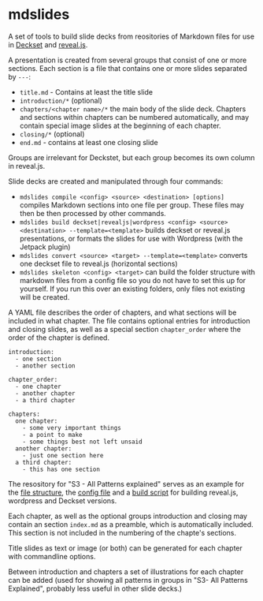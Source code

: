 # mdslides

A set of tools to build slide decks from reositories of Markdown files for use in [Deckset](https://www.decksetapp.com/) and [reveal.js](http://lab.hakim.se/reveal-js/#/).

A presentation is created from several groups that consist of one or more sections. Each section is a file that contains one or more slides separated by `---`:

- `title.md` - Contains at least the title slide
- `introduction/*` (optional) 
- `chapters/<chapter name>/*` the main body of the slide deck. Chapters and sections within chapters can be numbered automatically, and may contain special image slides at the beginning of each chapter.
- `closing/*` (optional)
- `end.md` - contains at least one closing slide

Groups are irrelevant for Deckstet, but each group becomes its own column in reveal.js.

Slide decks are created and manipulated through four commands:


* `mdslides compile <config> <source> <destination> [options] ` compiles Markdown sections into one file per group. These files may then be then processed by other commands.
* `mdslides build deckset|revealjs|wordpress <config> <source> <destination> --template=<template>` builds deckset or reveal.js presentations, or formats the slides for use with Wordpress (with the Jetpack plugin)
* `mdslides convert <source> <target> --template=<template>` converts one deckset file to reveal.js (horizontal sections)
* `mdslides skeleton <config> <target>` can build the folder structure with markdown files from a config file so you do not have to set this up for yourself. If you run this over an existing folders, only files not existing will be created.

A YAML file describes the order of chapters, and what sections will be included in what chapter. The file contains optional entries for introduction and closing slides, as well as a special section `chapter_order` where the order of the chapter is defined.


    introduction:
      - one section 
      - another section
    
    chapter_order:
      - one chapter
      - another chapter
      - a third chapter
    
    chapters:
      one chapter:
        - some very important things
        - a point to make 
        - some things best not left unsaid
      another chapter:
        - just one section here
      a third chapter:
        - this has one section


The resository for "S3 - All Patterns explained" serves as an example for the [file structure](https://github.com/S3-working-group/s3-all-patterns-explained/tree/master/src), the [config file](https://github.com/S3-working-group/s3-all-patterns-explained/blob/master/s3-all-patterns-explained.yaml) and a [build script](https://github.com/S3-working-group/s3-all-patterns-explained/blob/master/build-slides.sh) for building reveal.js, wordpress and Deckset versions.

Each chapter, as well as the optional groups introduction and closing may contain an section `index.md` as a preamble,  which is automatically included. This section is not included in the numbering of the chapte's sections. 

Title slides as text or image (or both) can be generated for each chapter with commandline options.

Between introduction and chapters a set of illustrations for each chapter can be added (used for showing all patterns in groups in "S3- All Patterns Explained", probably less useful in other slide decks.)
